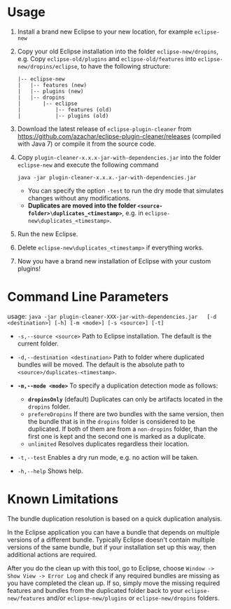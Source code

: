 Usage
=====

1. Install a brand new Eclipse to your new location, for example ``eclipse-new``
2. Copy your old Eclipse installation into the folder ``eclipse-new/dropins``, 
   e.g. Copy ``eclipse-old/plugins`` and ``eclipse-old/features`` into ``eclipse-new/dropins/eclipse``,
   to have the following structure:
  
    ```
    |-- eclipse-new
    |   |-- features (new)
    |   |-- plugins (new)
    |   |-- dropins
    |       |-- eclipse
    |           |-- features (old)
    |           |-- plugins (old)
    ``` 

3. Download the latest release of ``eclipse-plugin-cleaner`` from https://github.com/azachar/eclipse-plugin-cleaner/releases (compiled with Java 7) or compile it from the source code.
4. Copy ``plugin-cleaner-x.x.x-jar-with-dependencies.jar`` into the folder ``eclipse-new`` and execute the following command
 
    ```
    java -jar plugin-cleaner-x.x.x.-jar-with-dependencies.jar
    ```
 
    * You can specify the option ``-test`` to run the dry mode that simulates changes without any modifications. 
    * **Duplicates are moved into the folder ``<source-folder>\duplicates_<timestamp>``**, e.g. in ``eclipse-new\duplicates_<timestamp>``.

5. Run the new Eclipse.
6. Delete ``eclipse-new\duplicates_<timestamp>`` if everything works.
7. Now you have a brand new installation of Eclipse with your custom plugins!


Command Line Parameters
=======================
 usage: ``java -jar plugin-cleaner-XXX-jar-with-dependencies.jar   [-d <destination>] [-h] [-m <mode>] [-s <source>] [-t]``
 
 * ``-s,--source <source>`` Path to Eclipse installation. The default is the current folder.
 * ``-d,--destination <destination>`` Path to folder where duplicated bundles will be moved. The default is the absolute path to ``<source>/duplicates-<timestamp>``.

 * **``-m,--mode <mode>``** To specify a duplication detection mode as follows: 
    * **``dropinsOnly``** (default) Duplicates can only be artifacts located in the ``dropins`` folder.
    * ``prefereDropins`` If there are two bundles with the same version, then the bundle that is in the ``dropins`` folder is considered to be duplicated. If both of them are from a ``non-dropins`` folder, than the first one is kept and the second one is marked as a duplicate.
    * ``unlimited`` Resolves duplicates regardless their location.

 * ``-t,--test`` Enables a dry run mode, e.g. no action will be taken.
 * ``-h,--help`` Shows help.


Known Limitations
==================

The bundle duplication resolution is based on a quick duplication analysis.

In the Eclipse application you can have a bundle that depends on multiple versions of a different bundle.
Typically Eclipse doesn't contain multiple versions of the same bundle, but if your installation set up this way, then additional actions are required.

After you do the clean up with this tool, go to Eclipse, choose ``Window -> Show View -> Error Log`` 
and check if any required bundles are missing as you have completed the clean up. If so, simply move the missing required features and bundles from the duplicated folder back to your ``eclipse-new/features`` and/or ``eclipse-new/plugins`` or ``eclipse-new/dropins`` folders.